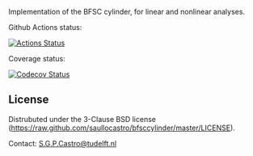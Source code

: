 Implementation of the BFSC cylinder, for linear and nonlinear analyses.

Github Actions status:

[![Actions Status](https://github.com/saullocastro/bfsccylinder/workflows/pytest/badge.svg)](https://github.com/saullocastro/bfsccylinder/actions)

Coverage status:

[![Codecov Status](https://codecov.io/gh/saullocastro/bfsccylinder/branch/master/graph/badge.svg?token=KD9D8G8D2P)](https://codecov.io/gh/saullocastro/bfsccylinder)


License
-------
Distrubuted under the 3-Clause BSD license
(https://raw.github.com/saullocastro/bfsccylinder/master/LICENSE).

Contact: S.G.P.Castro@tudelft.nl

